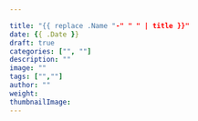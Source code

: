 ```yaml
---

title: "{{ replace .Name "-" " " | title }}"
date: {{ .Date }}
draft: true
categories: ["", ""]
description: ""
image: ""
tags: ["",""]
author: ""
weight: 
thumbnailImage: 
---
```


<!--front matterにbig imgを追加しない場合、呼び出す関数を必ず削除してください。execute of template failed, error calling fileExists: fileExists needs a path to a fileのエラーメッセージが出ます

-->

<!--more-->


